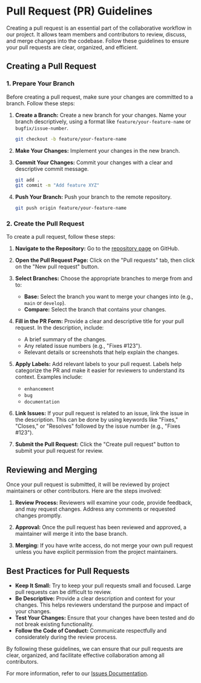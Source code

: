 # Pull Request (PR) Guidelines

Creating a pull request is an essential part of the collaborative workflow in our project. It allows team members and contributors to review, discuss, and merge changes into the codebase. Follow these guidelines to ensure your pull requests are clear, organized, and efficient.

## Creating a Pull Request

### 1. Prepare Your Branch

Before creating a pull request, make sure your changes are committed to a branch. Follow these steps:

1. **Create a Branch:** Create a new branch for your changes. Name your branch descriptively, using a format like `feature/your-feature-name` or `bugfix/issue-number`.

    ```bash
    git checkout -b feature/your-feature-name
    ```

2. **Make Your Changes:** Implement your changes in the new branch.

3. **Commit Your Changes:** Commit your changes with a clear and descriptive commit message.

    ```bash
    git add .
    git commit -m "Add feature XYZ"
    ```

4. **Push Your Branch:** Push your branch to the remote repository.

    ```bash
    git push origin feature/your-feature-name
    ```

### 2. Create the Pull Request

To create a pull request, follow these steps:

1. **Navigate to the Repository:** Go to the [repository page](https://github.com/nodura/contower) on GitHub.

2. **Open the Pull Request Page:** Click on the "Pull requests" tab, then click on the "New pull request" button.

3. **Select Branches:** Choose the appropriate branches to merge from and to:

    - **Base:** Select the branch you want to merge your changes into (e.g., `main` or `develop`).
    - **Compare:** Select the branch that contains your changes.

4. **Fill in the PR Form:** Provide a clear and descriptive title for your pull request. In the description, include:

    - A brief summary of the changes.
    - Any related issue numbers (e.g., "Fixes #123").
    - Relevant details or screenshots that help explain the changes.

5. **Apply Labels:** Add relevant labels to your pull request. Labels help categorize the PR and make it easier for reviewers to understand its context. Examples include:

    - `enhancement`
    - `bug`
    - `documentation`

6. **Link Issues:** If your pull request is related to an issue, link the issue in the description. This can be done by using keywords like "Fixes," "Closes," or "Resolves" followed by the issue number (e.g., "Fixes #123").

7. **Submit the Pull Request:** Click the "Create pull request" button to submit your pull request for review.

## Reviewing and Merging

Once your pull request is submitted, it will be reviewed by project maintainers or other contributors. Here are the steps involved:

1. **Review Process:** Reviewers will examine your code, provide feedback, and may request changes. Address any comments or requested changes promptly.

2. **Approval:** Once the pull request has been reviewed and approved, a maintainer will merge it into the base branch.

3. **Merging:** If you have write access, do not merge your own pull request unless you have explicit permission from the project maintainers.

## Best Practices for Pull Requests

-   **Keep It Small:** Try to keep your pull requests small and focused. Large pull requests can be difficult to review.
-   **Be Descriptive:** Provide a clear description and context for your changes. This helps reviewers understand the purpose and impact of your changes.
-   **Test Your Changes:** Ensure that your changes have been tested and do not break existing functionality.
-   **Follow the Code of Conduct:** Communicate respectfully and considerately during the review process.

By following these guidelines, we can ensure that our pull requests are clear, organized, and facilitate effective collaboration among all contributors.

For more information, refer to our [Issues Documentation](./issues).
